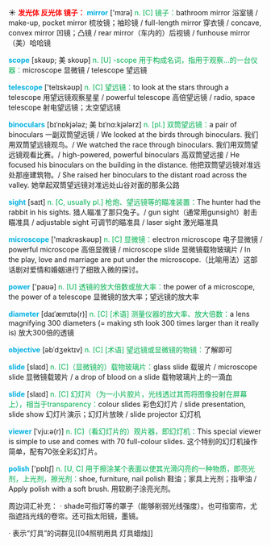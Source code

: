 ☀ <font color="red">**发光体 反光体 镜子：**</font>
<font color="sky blue">**mirror**</font> ['mɪrə] 
<font color="#00b050">n. [C] 镜子：</font>bathroom mirror 浴室镜 / make-up, pocket mirror 梳妆镜；袖珍镜 / full-length mirror 穿衣镜 / concave, convex mirror 凹镜；凸镜 / rear mirror（车内的）后视镜 / funhouse mirror（美）哈哈镜
           
<font color="sky blue">**scope**</font> [skəʊp; 美 skoʊp]
<font color="#00b050">n. [U] -scope 用于构成名词，指用于观察…的一台仪器：</font>microscope 显微镜 / telescope 望远镜

<font color="sky blue">**telescope**</font> ['telɪskəʊp] 
<font color="#00b050">n. [C] 望远镜：</font>to look at the stars through a telescope 用望远镜观察星星 / powerful telescope 高倍望远镜 / radio, space telescope 射电望远镜；太空望远镜
           
<font color="sky blue">**binoculars**</font> [bɪˈnɒkjələz; 美 bɪˈnɑ:kjələrz]
<font color="#00b050">n. [pl.] 双筒望远镜：</font>a pair of binoculars 一副双筒望远镜 / We looked at the birds through binoculars. 我们用双筒望远镜观鸟。/ We watched the race through binoculars. 我们用双筒望远镜观看比赛。/ high-powered, powerful binoculars 高双筒望远接 / He focused his binoculars on the building in the distance. 他把双筒望远镜对准远处那座建筑物。/ She raised her binoculars to the distant road across the valley. 她举起双筒望远镜对准远处山谷对面的那条公路

<font color="sky blue">**sight**</font> [saɪt] 
<font color="#00b050">n. [C, usually pl.] 枪炮、望远镜等的瞄准装置：</font>The hunter had the rabbit in his sights. 猎人瞄准了那只兔子。/ gun sight（通常用gunsight）射击瞄准具 / adjustable sight 可调节的瞄准具 / laser sight 激光瞄准具

<font color="sky blue">**microscope**</font> ['maɪkrəskəʊp] 
<font color="#00b050">n. [C] 显微镜：</font>electron microscope 电子显微镜 / powerful microscope 高倍显微镜 / microscope slide 显微镜载物玻璃片 / In the play, love and marriage are put under the microscope.（比喻用法）这部话剧对爱情和婚姻进行了细致入微的探讨。

<font color="sky blue">**power**</font> ['paʊə] 
<font color="#00b050">n. [U] 透镜的放大倍数或放大率：</font>the power of a microscope, the power of a telescope 显微镜的放大率；望远镜的放大率
                      
<font color="sky blue">**diameter**</font> [daɪˈæmɪtə(r)]
<font color="#00b050">n. [C] [术语] 测量仪器的放大率、放大倍数：</font>a lens magnifying 300 diameters (= making sth look 300 times larger than it really is) 放大300倍的透镜

<font color="sky blue">**objective**</font> [əbˈdʒektɪv]
<font color="#00b050">n. [C] [术语] 望远镜或显微镜的物镜：</font>了解即可

<font color="sky blue">**slide**</font> [slaɪd] 
<font color="#00b050">n. [C]（显微镜的）载物玻璃片：</font>glass slide 载玻片 / microscope slide 显微镜载玻片 / a drop of blood on a slide 载物玻璃片上的一滴血

<font color="sky blue">**slide**</font> [slaɪd] 
<font color="#00b050">n. [C] 幻灯片（为一小片胶片，光线透过其而将图像投射在屏幕上），相当于transparency：</font>colour slides 彩色幻灯片 / slide presentation, slide show 幻灯片演示；幻灯片放映 / slide projector 幻灯机
           
<font color="sky blue">**viewer**</font> [ˈvju:ə(r)]
<font color="#00b050">n. [C]（看幻灯片的）观片器，即幻灯机：</font>This special viewer is simple to use and comes with 70 full-colour slides. 这个特别的幻灯机操作简单，配有70张全彩幻灯片。

<font color="sky blue">**polish**</font> ['pɒlɪʃ] 
<font color="#00b050">n. [U, C] 用于擦涂某个表面以使其光滑闪亮的一种物质，即亮光剂，上光剂，擦光剂：</font>shoe, furniture, nail polish 鞋油；家具上光剂；指甲油 / Apply polish with a soft brush. 用软刷子涂亮光剂。

周边词汇补充：
· shade可指灯等的罩子（能够削弱光线强度）。也可指窗帘，尤指遮挡光线的卷帘。还可指太阳镜，墨镜。

· 表示“灯具”的词群见[[04照明用具 灯具蜡烛]]
